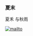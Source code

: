 ### 夏末

夏禾 与秋雨

[![mailto](https://img.shields.io/badge/mailto%3A-nyaacinth__liota%40outlook.com-red?color=29b7cb&labelColor=1c808e&style=flat-square)](mailto:nyaacinth_liota@outlook.com)
